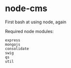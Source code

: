 node-cms
========

First bash at using node, again


Required node modules:

    express
    mongojs
    consolidate
    swig
    qs
    util

